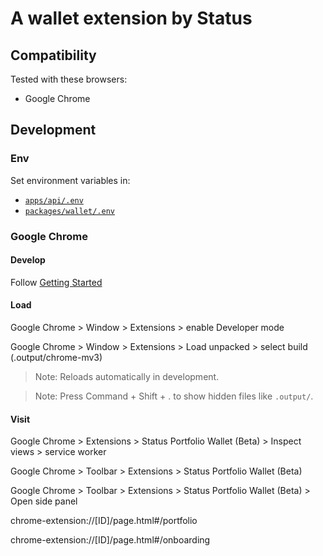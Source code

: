 # A wallet extension by Status

## Compatibility

Tested with these browsers:

- Google Chrome

## Development

### Env

Set environment variables in:

- [`apps/api/.env`](../api/.env)
- [`packages/wallet/.env`](../../packages/wallet/.env)

### Google Chrome

#### Develop

Follow [Getting Started](../../README.md#getting-started)

#### Load

Google Chrome > Window > Extensions > enable Developer mode

Google Chrome > Window > Extensions > Load unpacked > select build (.output/chrome-mv3)

> Note: Reloads automatically in development.

> Note: Press Command + Shift + . to show hidden files like `.output/`.

#### Visit

Google Chrome > Extensions > Status Portfolio Wallet (Beta) > Inspect views > service worker

Google Chrome > Toolbar > Extensions > Status Portfolio Wallet (Beta)

Google Chrome > Toolbar > Extensions > Status Portfolio Wallet (Beta) > Open side panel

chrome-extension://\[ID]/page.html#/portfolio

chrome-extension://\[ID]/page.html#/onboarding
